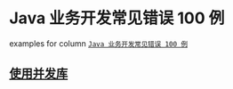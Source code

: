 # Java 业务开发常见错误 100 例
examples for column [`Java 业务开发常见错误 100 例`](https://time.geekbang.org/column/article/209108)  
  
## [使用并发库](concurrent)